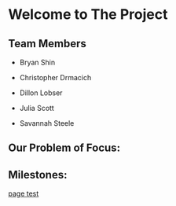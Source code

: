 # Welcome to The Project


## Team Members

* Bryan Shin

* Christopher Drmacich

* Dillon Lobser

* Julia Scott

* Savannah Steele

## Our Problem of Focus:

## Milestones:
[page test](https://michaelcotterell.com/hci/2021sp/html/ddq/2021-02-24-WED.html)
